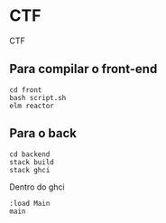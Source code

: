 # CTF
CTF


## Para compilar o front-end

```
cd front
bash script.sh
elm reactor
```

## Para o back

```
cd backend
stack build
stack ghci
```

Dentro do ghci

```
:load Main
main
```